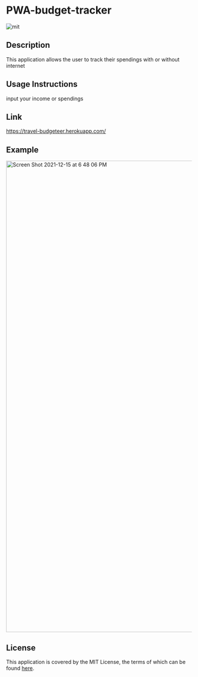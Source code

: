# PWA-budget-tracker


  ![mit](https://img.shields.io/badge/license-MIT%20License-red)
      
  ## Description
  This application allows the user to track their spendings with or without internet

  ## Usage Instructions
  input your income or spendings
  
  ## Link
  https://travel-budgeteer.herokuapp.com/
  
  ## Example
  <img width="1278" alt="Screen Shot 2021-12-15 at 6 48 06 PM" src="https://user-images.githubusercontent.com/87780351/146301213-e7de2127-e1a9-419a-a814-47ef6c11b36f.png">

 
  ## License
  This application is covered by the MIT License, the terms of which can be found [here](https://opensource.org/licenses/MIT).

